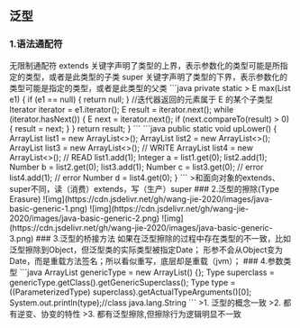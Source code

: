 ## 泛型

### 1.语法通配符

<?> 无限制通配符
<? extends E> extends 关键字声明了类型的上界，表示参数化的类型可能是所指定的类型，或者是此类型的子类
<? super E> super 关键字声明了类型的下界，表示参数化的类型可能是指定的类型，或者是此类型的父类

```java
private static <E extends Comparable<? super E>> E max(List<? extends E> e1) {
    if (e1 == null) {
        return null;
    }
    //迭代器返回的元素属于 E 的某个子类型
    Iterator<? extends E> iterator = e1.iterator();
    E result = iterator.next();
    while (iterator.hasNext()) {
        E next = iterator.next();
        if (next.compareTo(result) > 0) {
            result = next;
        }
    }

    return result;
}
```

```java
public static void upLower() {

    ArrayList<Integer> list1 = new ArrayList<>();
    ArrayList<Number> list2 = new ArrayList<>();

    ArrayList<? super Number> list3 = new ArrayList<>(); // WRITE
    ArrayList<? extends Number> list4 = new ArrayList<>(); // READ

    list1.add(1);
    Integer a = list1.get(0);

    list2.add(1);
    Number b = list2.get(0);

    list3.add(1);
    Number c = list3.get(0);    // error

    list4.add(1);               // error
    Number d = list4.get(0);
}
```

>和面向对象的extends、super不同，读（消费）extends，写（生产）super

### 2.泛型的擦除(Type Erasure)

![img](https://cdn.jsdelivr.net/gh/wang-jie-2020/images/java-basic-generic-1.png)



![img](https://cdn.jsdelivr.net/gh/wang-jie-2020/images/java-basic-generic-2.png)



![img](https://cdn.jsdelivr.net/gh/wang-jie-2020/images/java-basic-generic-3.png)

### 3.泛型的桥接方法

如果在泛型擦除的过程中存在类型的不一致，比如泛型<T>擦除到Object，但泛型类的实际类型被指定Date；

形参不会从Object变为Date，而是重载方法签名；所以看似重写，底层却是重载（jvm）；

### 4.参数类型

```java
ArrayList<String> genericType = new ArrayList<String>() {};
Type superclass = genericType.getClass().getGenericSuperclass();
Type type = ((ParameterizedType) superclass).getActualTypeArguments()[0];
System.out.println(type);//class java.lang.String
```



>1. 泛型的概念一致
>2. 都有逆变、协变的特性
>3. 都有泛型擦除,但擦除行为逻辑明显不一致



